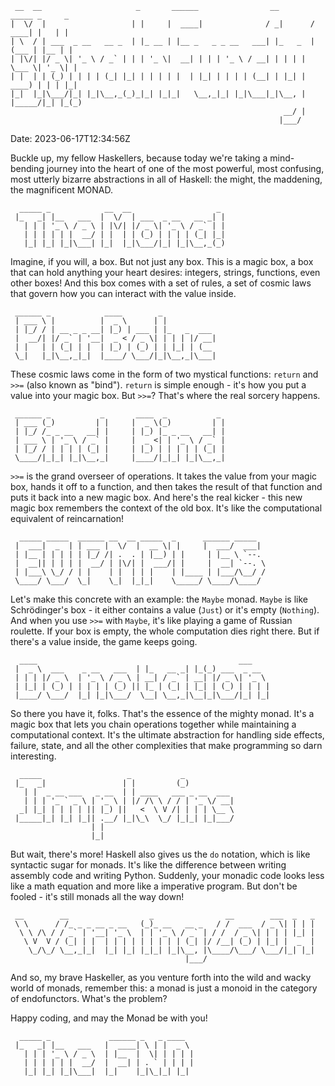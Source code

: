 ```
 __  __                     _       ______                __        _____ _     _ 
|  \/  |                   | |     |  ____|              / _|      / ____| |   | |
| \  / | ___  _ __   __ _  | |_ __ | |__ _   _ _ __   ___| |_   _  | (___ | |__ | |
| |\/| |/ _ \| '_ \ / _` | | | '_ \|  __| | | | '_ \ / __| | | | |  \___ \| '_ \| |
| |  | | (_) | | | | (_| |_| | | | | |  | |_| | | | | (__| | |_| |  ____) | | | |_|
|_|  |_|\___/|_| |_|\__,_(_)_|_| |_|_|   \__,_|_| |_|\___|_|\__, | |_____/|_| |_(_)
                                                             __/ |                 
                                                            |___/                   
```

Date: 2023-06-17T12:34:56Z

Buckle up, my fellow Haskellers, because today we're taking a mind-bending journey into the heart of one of the most powerful, most confusing, most utterly bizarre abstractions in all of Haskell: the might, the maddening, the magnificent MONAD.

```
  _____ _            __  __                   _ 
 |_   _| |__   ___  |  \/  | ___  _ __   __ _| |
   | | | '_ \ / _ \ | |\/| |/ _ \| '_ \ / _` | |
   | | | | | |  __/ | |  | | (_) | | | | (_| |_|
   |_| |_| |_|\___| |_|  |_|\___/|_| |_|\__,_(_)

```

Imagine, if you will, a box. But not just any box. This is a magic box, a box that can hold anything your heart desires: integers, strings, functions, even other boxes! And this box comes with a set of rules, a set of cosmic laws that govern how you can interact with the value inside.

```
 ______ _            ____        _            
 | ___ \ |          |  _ \      | |           
 | |_/ / | __ _ _ __| |_) | ___ | |_   _  ___ 
 |  __/| |/ _` | '__|  _ < / _ \| | | | |/ __|
 | |   | | (_| | |  | |_) | (_) | | |_| | (__ 
 \_|   |_|\__,_|_|  |____/ \___/|_|\__,_|\___|

```

These cosmic laws come in the form of two mystical functions: `return` and `>>=` (also known as "bind"). `return` is simple enough - it's how you put a value into your magic box. But `>>=`? That's where the real sorcery happens.

```
 ______ _           _       ____  _           _ 
 | ___ (_)         | |     |  _ \(_)         | |
 | |_/ /_ _ __   __| |     | |_) |_ _ __   __| |
 | ___ \ | '_ \ / _` |     |  _ <| | '_ \ / _` |
 | |_/ / | | | | (_| |     | |_) | | | | | (_| |
 \____/|_|_| |_|\__,_|     |____/|_|_| |_|\__,_|

```

`>>=` is the grand overseer of operations. It takes the value from your magic box, hands it off to a function, and then takes the result of that function and puts it back into a new magic box. And here's the real kicker - this new magic box remembers the context of the old box. It's like the computational equivalent of reincarnation!

```
  _____ _____  ______ __  __ _____  _      ______ _____ 
 |  ___|  _  | | ___ |  \/  |  __ \| |     |  ___/  ___|
 | |__ | | | | | |_/ /| .  . | |__) | |     | |__ \ `--. 
 |  __|| | | | |  __/ | |\/| |  ___/| |     |  __| `--. \
 | |___\ \_/ / | |    | |  | | |    | |____ | |___/\__/ /
 \____/ \___/  \_|    \_|  |_|_|    \_____/ \____/\____/ 

```

Let's make this concrete with an example: the `Maybe` monad. `Maybe` is like Schrödinger's box - it either contains a value (`Just`) or it's empty (`Nothing`). And when you use `>>=` with `Maybe`, it's like playing a game of Russian roulette. If your box is empty, the whole computation dies right there. But if there's a value inside, the game keeps going.

```
  ____                                             ___           
 |  _ \  ___    _ __   ___  | |_   __ _| |_(_) ___  _ __ 
 | | | |/ _ \  | '_ \ / _ \ | __| / _` | __| |/ _ \| '_ \ 
 | |_| | (_) | | | | | (_) || |_ | (_| | |_| | (_) | | | |
 |____/ \___/  |_| |_|\___/  \__| \__,_|\__|_|\___/|_| |_|
```

So there you have it, folks. That's the essence of the mighty monad. It's a magic box that lets you chain operations together while maintaining a computational context. It's the ultimate abstraction for handling side effects, failure, state, and all the other complexities that make programming so darn interesting.

```
  _____                   _           _           
 |_   _|                 | |         (_)          
   | |  _ __ ___   _ __  | | ____   ___ _ __  ___ 
   | | | '_ ` _ \ | '_ \ | |/ /\ \ / / | '_ \/ __|
  _| |_| | | | | || |_) ||   <  \ V /| | | | \__ \
 |_____|_| |_| |_|| .__/ |_|\_\  \_/ |_|_| |_|___/
                  | |                             
                  |_|                           
```

But wait, there's more! Haskell also gives us the `do` notation, which is like syntactic sugar for monads. It's like the difference between writing assembly code and writing Python. Suddenly, your monadic code looks less like a math equation and more like a imperative program. But don't be fooled - it's still monads all the way down!

```
 __        __                  _                __        ___  _   _  
 \ \      / /_ _ _ __ _ __   (_)_ __   __ _   / /  ___  / _ \| | | | 
  \ \ /\ / / _` | '__| '_ \  | | '_ \ / _` | / /  / _ \| | | | |_| | 
   \ V  V / (_| | |  | | | | | | | | | (_| |/ /__| (_) | |_| |  _  | 
    \_/\_/ \__,_|_|  |_| |_| |_|_| |_|\__, |\____/\___/ \___/|_| |_| 
                                       |___/                          
```

And so, my brave Haskeller, as you venture forth into the wild and wacky world of monads, remember this: a monad is just a monoid in the category of endofunctors. What's the problem?

Happy coding, and may the Monad be with you!

```
  _____ _             ______ _   _ ____  
 |_   _| |__   ___   |  ____| \ | |  _ \ 
   | | | '_ \ / _ \  | |__  |  \| | | | |
   | | | | | |  __/  |  __| | . ` | | | |
   |_| |_| |_|\___|  |_|    |_|\_|_| |_|

```
